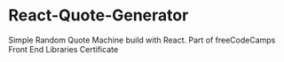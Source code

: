 # React-Quote-Generator
Simple Random Quote Machine build with React. Part of freeCodeCamps Front End Libraries Certificate

